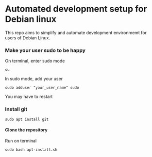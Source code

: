 # Automated development setup for Debian linux

This repo aims to simplify and automate development environmemt
for users of Debian Linux.

### Make your user sudo to be happy

On terminal, enter sudo mode
```
su
```
In sudo mode, add your user
```
sudo adduser "your_user_name" sudo
```

You may have to restart

### Install git
```
sudo apt install git
```

#### Clone the repository

Run on terminal
```
sudo bash apt-install.sh
```